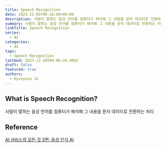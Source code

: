 ```yaml
---
title: Speech Recognition
date: 2023-11-05T06:16:00+09:00
description: 사람이 말하는 음성 언어를 컴퓨터가 해석해 그 내용을 문자 데이터로 전환하는 처리
summary: 사람이 말하는 음성 언어를 컴퓨터가 해석해 그 내용을 문자 데이터로 전환하는 처리
linkTitle: Speech Recognition
series:
  - AI
categories:
  - AI
tags:
  - Speech Recognition
lastmod: 2023-12-10T04:06:44.406Z
draft: false
featured: true
authors:
  - Hyunyoun Jo
---
```


## What is Speech Recognition?

사람이 말하는 음성 언어를 컴퓨터가 해석해 그 내용을 문자 데이터로 전환하는 처리

## Reference

[AI 서비스의 모든 것 3편: 음성 인식 AI](https://yozm.wishket.com/magazine/detail/743/)
